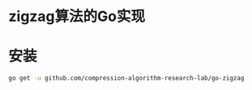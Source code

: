 # zigzag算法的Go实现 


# 安装
```bash
go get -u github.com/compression-algorithm-research-lab/go-zigzag
```
